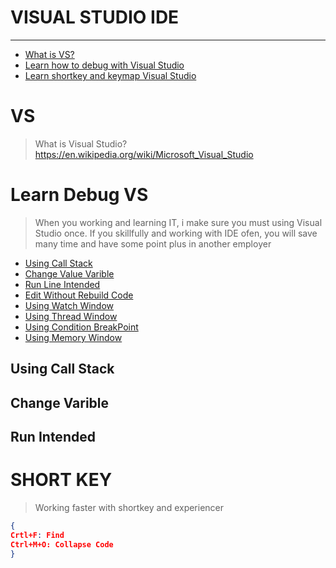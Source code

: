 # VISUAL STUDIO IDE
<hr>

* [What is VS?](#vs)
* [Learn how to debug with Visual Studio](#learndebugvs)
* [Learn shortkey and keymap Visual Studio](#shortkey)

# VS 
>What is Visual Studio? https://en.wikipedia.org/wiki/Microsoft_Visual_Studio

# Learn Debug VS
>When you working and learning IT, i make sure you must using Visual Studio once.
If you skillfully and working with IDE ofen, you will save many time and have some point plus in another employer

* [Using Call Stack](##UsingCallStack)
* [Change Value Varible](##ChangeVarible)
* [Run Line Intended](##RunIntended)
* [Edit Without Rebuild Code](##WithoutRebuild)
* [Using Watch Window](##UsingWatch)
* [Using Thread Window](##ThreadWindow)
* [Using Condition BreakPoint](##ConditionBreakpoint)
* [Using Memory Window](##MemoryWindow)

## Using Call Stack

## Change Varible

## Run Intended

# SHORT KEY
>Working faster with shortkey and experiencer
```json
{
Crtl+F: Find
Ctrl+M+O: Collapse Code
}
```



